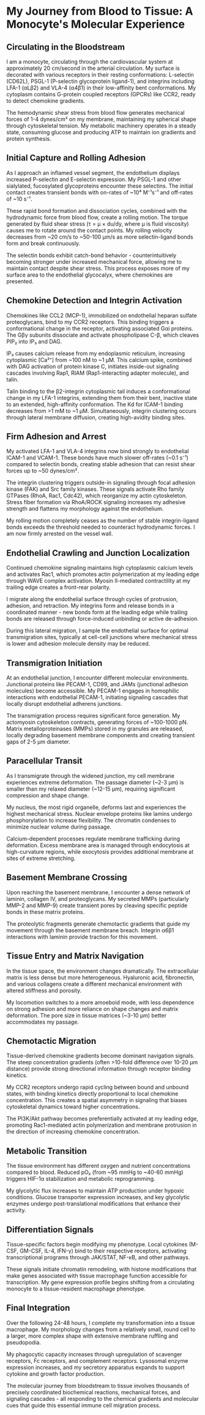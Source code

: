# My Journey from Blood to Tissue: A Monocyte's Molecular Experience

## Circulating in the Bloodstream

I am a monocyte, circulating through the cardiovascular system at approximately 20 cm/second in the arterial circulation. My surface is decorated with various receptors in their resting conformations: L-selectin (CD62L), PSGL-1 (P-selectin glycoprotein ligand-1), and integrins including LFA-1 (αLβ2) and VLA-4 (α4β1) in their low-affinity bent conformations. My cytoplasm contains G-protein coupled receptors (GPCRs) like CCR2, ready to detect chemokine gradients.

The hemodynamic shear stress from blood flow generates mechanical forces of 1-4 dynes/cm² on my membrane, maintaining my spherical shape through cytoskeletal tension. My metabolic machinery operates in a steady state, consuming glucose and producing ATP to maintain ion gradients and protein synthesis.

## Initial Capture and Rolling Adhesion

As I approach an inflamed vessel segment, the endothelium displays increased P-selectin and E-selectin expression. My PSGL-1 and other sialylated, fucosylated glycoproteins encounter these selectins. The initial contact creates transient bonds with on-rates of ~10⁴ M⁻¹s⁻¹ and off-rates of ~10 s⁻¹.

These rapid bond formation and dissociation cycles, combined with the hydrodynamic force from blood flow, create a rolling motion. The torque generated by fluid shear stress (τ = μ × du/dy, where μ is fluid viscosity) causes me to rotate around the contact points. My rolling velocity decreases from ~20 cm/s to ~50-100 μm/s as more selectin-ligand bonds form and break continuously.

The selectin bonds exhibit catch-bond behavior - counterintuitively becoming stronger under increased mechanical force, allowing me to maintain contact despite shear stress. This process exposes more of my surface area to the endothelial glycocalyx, where chemokines are presented.

## Chemokine Detection and Integrin Activation

Chemokines like CCL2 (MCP-1), immobilized on endothelial heparan sulfate proteoglycans, bind to my CCR2 receptors. This binding triggers a conformational change in the receptor, activating associated Gαi proteins. The Gβγ subunits dissociate and activate phospholipase C-β, which cleaves PIP₂ into IP₃ and DAG.

IP₃ causes calcium release from my endoplasmic reticulum, increasing cytoplasmic [Ca²⁺] from ~100 nM to ~1 μM. This calcium spike, combined with DAG activation of protein kinase C, initiates inside-out signaling cascades involving Rap1, RIAM (Rap1-interacting adapter molecule), and talin.

Talin binding to the β2-integrin cytoplasmic tail induces a conformational change in my LFA-1 integrins, extending them from their bent, inactive state to an extended, high-affinity conformation. The Kd for ICAM-1 binding decreases from >1 mM to ~1 μM. Simultaneously, integrin clustering occurs through lateral membrane diffusion, creating high-avidity binding sites.

## Firm Adhesion and Arrest

My activated LFA-1 and VLA-4 integrins now bind strongly to endothelial ICAM-1 and VCAM-1. These bonds have much slower off-rates (~0.1 s⁻¹) compared to selectin bonds, creating stable adhesion that can resist shear forces up to ~50 dynes/cm².

The integrin clustering triggers outside-in signaling through focal adhesion kinase (FAK) and Src family kinases. These signals activate Rho family GTPases (RhoA, Rac1, Cdc42), which reorganize my actin cytoskeleton. Stress fiber formation via RhoA/ROCK signaling increases my adhesive strength and flattens my morphology against the endothelium.

My rolling motion completely ceases as the number of stable integrin-ligand bonds exceeds the threshold needed to counteract hydrodynamic forces. I am now firmly arrested on the vessel wall.

## Endothelial Crawling and Junction Localization

Continued chemokine signaling maintains high cytoplasmic calcium levels and activates Rac1, which promotes actin polymerization at my leading edge through WAVE complex activation. Myosin II-mediated contractility at my trailing edge creates a front-rear polarity.

I migrate along the endothelial surface through cycles of protrusion, adhesion, and retraction. My integrins form and release bonds in a coordinated manner - new bonds form at the leading edge while trailing bonds are released through force-induced unbinding or active de-adhesion.

During this lateral migration, I sample the endothelial surface for optimal transmigration sites, typically at cell-cell junctions where mechanical stress is lower and adhesion molecule density may be reduced.

## Transmigration Initiation

At an endothelial junction, I encounter different molecular environments. Junctional proteins like PECAM-1, CD99, and JAMs (junctional adhesion molecules) become accessible. My PECAM-1 engages in homophilic interactions with endothelial PECAM-1, initiating signaling cascades that locally disrupt endothelial adherens junctions.

The transmigration process requires significant force generation. My actomyosin cytoskeleton contracts, generating forces of ~100-1000 pN. Matrix metalloproteinases (MMPs) stored in my granules are released, locally degrading basement membrane components and creating transient gaps of 2-5 μm diameter.

## Paracellular Transit

As I transmigrate through the widened junction, my cell membrane experiences extreme deformation. The passage diameter (~2-3 μm) is smaller than my relaxed diameter (~12-15 μm), requiring significant compression and shape change.

My nucleus, the most rigid organelle, deforms last and experiences the highest mechanical stress. Nuclear envelope proteins like lamins undergo phosphorylation to increase flexibility. The chromatin condenses to minimize nuclear volume during passage.

Calcium-dependent processes regulate membrane trafficking during deformation. Excess membrane area is managed through endocytosis at high-curvature regions, while exocytosis provides additional membrane at sites of extreme stretching.

## Basement Membrane Crossing

Upon reaching the basement membrane, I encounter a dense network of laminin, collagen IV, and proteoglycans. My secreted MMPs (particularly MMP-2 and MMP-9) create transient pores by cleaving specific peptide bonds in these matrix proteins.

The proteolytic fragments generate chemotactic gradients that guide my movement through the basement membrane breach. Integrin α6β1 interactions with laminin provide traction for this movement.

## Tissue Entry and Matrix Navigation

In the tissue space, the environment changes dramatically. The extracellular matrix is less dense but more heterogeneous. Hyaluronic acid, fibronectin, and various collagens create a different mechanical environment with altered stiffness and porosity.

My locomotion switches to a more amoeboid mode, with less dependence on strong adhesion and more reliance on shape changes and matrix deformation. The pore size in tissue matrices (~3-10 μm) better accommodates my passage.

## Chemotactic Migration

Tissue-derived chemokine gradients become dominant navigation signals. The steep concentration gradients (often >10-fold difference over 10-20 μm distance) provide strong directional information through receptor binding kinetics.

My CCR2 receptors undergo rapid cycling between bound and unbound states, with binding kinetics directly proportional to local chemokine concentration. This creates a spatial asymmetry in signaling that biases cytoskeletal dynamics toward higher concentrations.

The PI3K/Akt pathway becomes preferentially activated at my leading edge, promoting Rac1-mediated actin polymerization and membrane protrusion in the direction of increasing chemokine concentration.

## Metabolic Transition

The tissue environment has different oxygen and nutrient concentrations compared to blood. Reduced pO₂ (from ~95 mmHg to ~40-60 mmHg) triggers HIF-1α stabilization and metabolic reprogramming.

My glycolytic flux increases to maintain ATP production under hypoxic conditions. Glucose transporter expression increases, and key glycolytic enzymes undergo post-translational modifications that enhance their activity.

## Differentiation Signals

Tissue-specific factors begin modifying my phenotype. Local cytokines (M-CSF, GM-CSF, IL-4, IFN-γ) bind to their respective receptors, activating transcriptional programs through JAK/STAT, NF-κB, and other pathways.

These signals initiate chromatin remodeling, with histone modifications that make genes associated with tissue macrophage function accessible for transcription. My gene expression profile begins shifting from a circulating monocyte to a tissue-resident macrophage phenotype.

## Final Integration

Over the following 24-48 hours, I complete my transformation into a tissue macrophage. My morphology changes from a relatively small, round cell to a larger, more complex shape with extensive membrane ruffling and pseudopodia.

My phagocytic capacity increases through upregulation of scavenger receptors, Fc receptors, and complement receptors. Lysosomal enzyme expression increases, and my secretory apparatus expands to support cytokine and growth factor production.

The molecular journey from bloodstream to tissue involves thousands of precisely coordinated biochemical reactions, mechanical forces, and signaling cascades - all responding to the chemical gradients and molecular cues that guide this essential immune cell migration process.